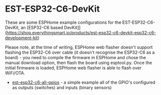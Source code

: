 # EST-ESP32-C6-DevKit
These are some ESPHome example configurations for the EST-ESP32-C6-DevKit, an [ESP32-C6 based DevKit]](https://shop.everythingsmart.io/products/est-esp32-c6-devkit-esp32-c6-development-kit)

Please note, at the time of writing, ESPHome web flasher doesn't support flashing the ESP32-C6 over cable (it doesn't recognise the ESP32-C6 as a board) - you need to compile the firmware in ESPHome and chose the manual download option, then flash the board using esptool.py. Once the initial firmware is loaded, ESPHome web flasher is able to flash over WiFi/OTA.

* [est-esp32-c6-all-gpios](est-esp32-c6-all-gpios.yaml) - a simple example all of the GPIO's configured as outputs (switches) and inputs (binary sensors)
